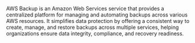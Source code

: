   
AWS Backup is an Amazon Web Services service that provides a centralized platform for managing and automating backups across various AWS resources. It simplifies data protection by offering a consistent way to create, manage, and restore backups across multiple services, helping organizations ensure data integrity, compliance, and recovery readiness.